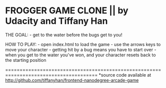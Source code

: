 FROGGER GAME CLONE || by Udacity and Tiffany Han
=====================================================================================

THE GOAL:
	- get to the water before the bugs get to you!


HOW TO PLAY:
	- open index.html to load the game
	- use the arrows keys to move your character
	- getting hit by a bug means you have to start over
	- when you get to the water you've won, and your character
	  resets back to the starting position


======================================================================================
*source code available at http://github.com/tiffanyhan/frontend-nanodegree-arcade-game
